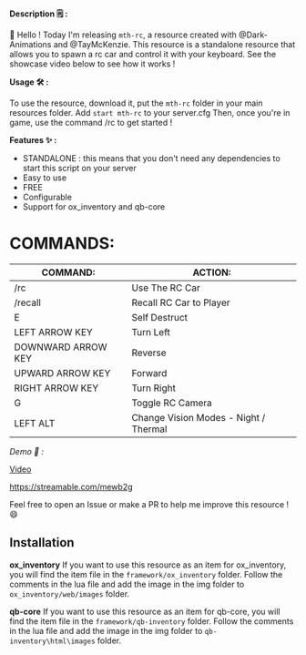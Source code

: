 **Description :spiral_notepad:  :** 

:wave:  Hello ! Today I'm releasing `mth-rc`, a resource created with @Dark-Animations and @TayMcKenzie. This resource is a standalone resource that allows you to spawn a rc car and control it with your keyboard. See the showcase video below to see how it works !

**Usage :hammer_and_wrench: :**

To use the resource, download it, put the `mth-rc` folder in your main resources folder.
Add `start mth-rc` to your server.cfg
Then, once you're in game, use the command /rc to get started !

**Features :sparkles: :**
* STANDALONE : this means that you don't need any dependencies to start this script on your server
* Easy to use
* FREE
* Configurable
* Support for ox_inventory and qb-core

# COMMANDS:

|COMMAND: | ACTION:|
|---|---|
| /rc | Use The RC Car |
| /recall | Recall RC Car to Player |
| E | Self Destruct |
| LEFT ARROW KEY | Turn Left |
| DOWNWARD ARROW KEY | Reverse |
| UPWARD ARROW KEY | Forward |
| RIGHT ARROW KEY | Turn Right |
| G | Toggle RC Camera |
| LEFT ALT | Change Vision Modes - Night / Thermal |


*Demo :eyes:  :*

[Video](https://streamable.com/mewb2g)

https://streamable.com/mewb2g

Feel free to open an Issue or make a PR to help me improve this resource ! :smile:


## Installation

**ox_inventory**
If you want to use this resource as an item for ox_inventory, you will find the item file in the `framework/ox_inventory` folder.
Follow the comments in the lua file and add the image in the img folder to `ox_inventory/web/images` folder.

**qb-core**
If you want to use this resource as an item for qb-core, you will find the item file in the `framework/qb-inventory` folder.
Follow the comments in the lua file and add the image in the img folder to `qb-inventory\html\images` folder.
